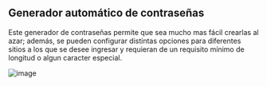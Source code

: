 ## Generador automático de contraseñas ##

Este generador de contraseñas permite que sea mucho mas fácil crearlas al azar; además, se pueden configurar distintas opciones para diferentes sitios a los que se desee ingresar y requieran de un requisito mínimo de longitud o algun caracter especial.</p>

![image](https://rms-api-alpha.dsroma.info/v1/q/OkF-FV.goal-image)
